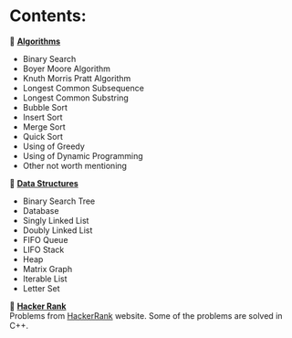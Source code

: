 # **Contents:**

:snake: **[Algorithms](https://github.com/mateuszk098/python_learning_tools/tree/master/algorithms_and_data_structures/algorithms)**  

- Binary Search
- Boyer Moore Algorithm
- Knuth Morris Pratt Algorithm
- Longest Common Subsequence
- Longest Common Substring
- Bubble Sort
- Insert Sort
- Merge Sort
- Quick Sort
- Using of Greedy
- Using of Dynamic Programming
- Other not worth mentioning

:snake: **[Data Structures](https://github.com/mateuszk098/python_learning_tools/tree/master/algorithms_and_data_structures/data_structures)**  

- Binary Search Tree
- Database
- Singly Linked List
- Doubly Linked List
- FIFO Queue
- LIFO Stack
- Heap
- Matrix Graph
- Iterable List
- Letter Set

:snake: **[Hacker Rank](https://github.com/mateuszk098/python_learning_tools/tree/master/algorithms_and_data_structures/hacker_rank)**  
Problems from [HackerRank](https://www.hackerrank.com/domains/algorithms) website. Some of the problems are solved in C++.
